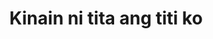 ---
layout: post
title: Kinain ni tita ang titi ko
duration: '04:02'
view: 188
rate: 2
video: 'https://flashservice.xvideos.com/embedframe/22426959'
category: 
 - pinay
tags: 
 - pinay-sex
 - nagparaos
 - nene
 - mokong
 - fucked
 - jackpot
 - threesome
 - flawless
priority: 0.9
changefreq: daily
---